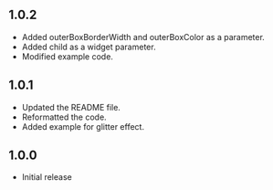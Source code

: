 ## 1.0.2

* Added outerBoxBorderWidth and outerBoxColor as a parameter.
* Added child as a widget parameter.
* Modified example code.

## 1.0.1

* Updated the README file.
* Reformatted the code.
* Added example for glitter effect.

## 1.0.0

* Initial release